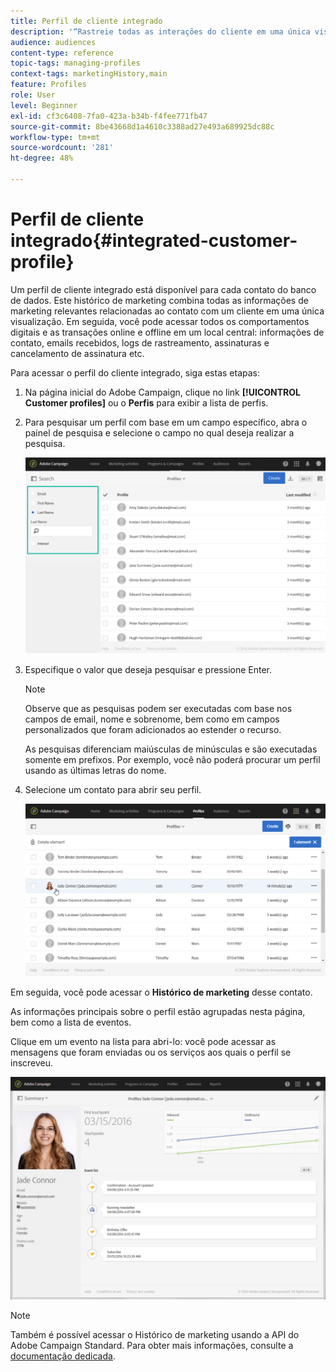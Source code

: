 ```yaml
---
title: Perfil de cliente integrado
description: '“Rastreie todas as interações do cliente em uma única visualização: O perfil de cliente integrado do Adobe Campaign é atualizado durante todo o ciclo de vida do cliente.”'
audience: audiences
content-type: reference
topic-tags: managing-profiles
context-tags: marketingHistory,main
feature: Profiles
role: User
level: Beginner
exl-id: cf3c6408-7fa0-423a-b34b-f4fee771fb47
source-git-commit: 8be43668d1a4610c3388ad27e493a689925dc88c
workflow-type: tm+mt
source-wordcount: '281'
ht-degree: 48%

---
```


# Perfil de cliente integrado{#integrated-customer-profile}

Um perfil de cliente integrado está disponível para cada contato do banco de dados. Este histórico de marketing combina todas as informações de marketing relevantes relacionadas ao contato com um cliente em uma única visualização. Em seguida, você pode acessar todos os comportamentos digitais e as transações online e offline em um local central: informações de contato, emails recebidos, logs de rastreamento, assinaturas e cancelamento de assinatura etc.

Para acessar o perfil do cliente integrado, siga estas etapas:

1. Na página inicial do Adobe Campaign, clique no link **[!UICONTROL Customer profiles]** ou o **Perfis** para exibir a lista de perfis.

1. Para pesquisar um perfil com base em um campo específico, abra o painel de pesquisa e selecione o campo no qual deseja realizar a pesquisa.


   ![](assets/profile-search.png)

1. Especifique o valor que deseja pesquisar e pressione Enter.

   >[!NOTE]
   >
   >Observe que as pesquisas podem ser executadas com base nos campos de email, nome e sobrenome, bem como em campos personalizados que foram adicionados ao estender o recurso.
   >
   >As pesquisas diferenciam maiúsculas de minúsculas e são executadas somente em prefixos. Por exemplo, você não poderá procurar um perfil usando as últimas letras do nome.

1. Selecione um contato para abrir seu perfil.

   ![](assets/mkt_hist_access.png)

Em seguida, você pode acessar o **Histórico de marketing** desse contato.

As informações principais sobre o perfil estão agrupadas nesta página, bem como a lista de eventos.

Clique em um evento na lista para abri-lo: você pode acessar as mensagens que foram enviadas ou os serviços aos quais o perfil se inscreveu.

![](assets/mkt_hist_view.png)

>[!NOTE]
>
>Também é possível acessar o Histórico de marketing usando a API do Adobe Campaign Standard. Para obter mais informações, consulte a [documentação dedicada](../../api/using/interacting-with-marketing-history.md).
